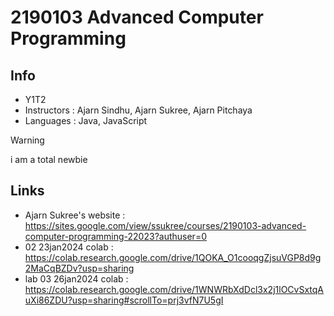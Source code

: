 # 2190103 Advanced Computer Programming

## Info
* Y1T2
* Instructors : Ajarn Sindhu, Ajarn Sukree, Ajarn Pitchaya
* Languages : Java, JavaScript

> [!WARNING]
> i am a total newbie

## Links
* Ajarn Sukree's website : https://sites.google.com/view/ssukree/courses/2190103-advanced-computer-programming-22023?authuser=0
* 02 23jan2024 colab : https://colab.research.google.com/drive/1QOKA_O1cooqgZjsuVGP8d9g2MaCqBZDv?usp=sharing
* lab 03 26jan2024 colab : https://colab.research.google.com/drive/1WNWRbXdDcl3x2j1lOCvSxtqAuXi86ZDU?usp=sharing#scrollTo=prj3vfN7U5gI
